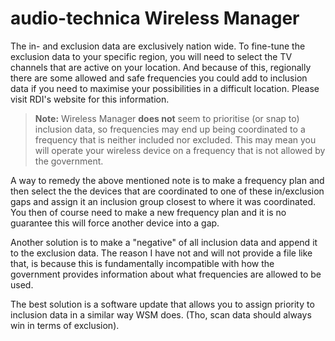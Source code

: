 # audio-technica Wireless Manager

The in- and exclusion data are exclusively nation wide. To fine-tune the exclusion data to your specific region, you will need to select the TV channels that are active on your location. And because of this, regionally there are some allowed and safe frequencies you could add to inclusion data if you need to maximise your possibilities in a difficult location. Please visit RDI's website for this information.

> **Note:** Wireless Manager **does not** seem to prioritise (or snap to) inclusion data, so frequencies may end up being coordinated to a frequency that is neither included nor excluded. This may mean you will operate your wireless device on a frequency that is not allowed by the government.

A way to remedy the above mentioned note is to make a frequency plan and then select the the devices that are coordinated to one of these in/exclusion gaps and assign it an inclusion group closest to where it was coordinated. You then of course need to make a new frequency plan and it is no guarantee this will force another device into a gap.

Another solution is to make a "negative" of all inclusion data and append it to the exclusion data. The reason I have not and will not provide a file like that, is because this is fundamentally incompatible with how the government provides information about what frequencies are allowed to be used.

The best solution is a software update that allows you to assign priority to inclusion data in a similar way WSM does. (Tho, scan data should always win in terms of exclusion).
